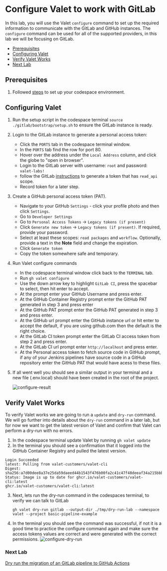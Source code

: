 # Configure Valet to work with GitLab
In this lab, you will use the Valet `configure` command to set up the required information to communicate with the GitLab and GitHub instances. The `configure` command can be used for all of the supported providers, in this lab we will be focusing on GitLab.

- [Prerequisites](#prerequisites)
- [Configuring Valet](#configuring-valet)
- [Verify Valet Works](#verify-valet-works)
- [Next Lab](#next-lab)

## Prerequisites

1. Followed [steps](../gitlab#readme) to set up your codespace environment.

## Configuring Valet
1. Run the setup script in the codespace terminal `source ./gitlab/bootstrap/setup.sh` to ensure the GitLab instance is ready.
2. Login to the GitLab instance to generate a personal access token:
    - Click the `PORTS` tab in the codespace terminal window.
    - In the `PORTS` tab find the row for port 80.
    - Hover over the address under the `Local Address` column, and click the globe to "open in browser".
    - Login to the GitLab server with username: `root` and password: `valet-labs!`
    - follow the GitLab [instructions](https://docs.gitlab.com/ee/user/profile/personal_access_tokens.html#create-a-personal-access-token) to generate a token that has `read_api` scope.
    - Record token for a later step.
3. Create a GitHub personal access token (PAT). 
    - Navigate to your GitHub `Settings` - click your profile photo and then click `Settings`.
    - Go to `Developer Settings`
    - Go to `Personal Access Tokens` -> `Legacy tokens (if present)`
    - Click `Generate new token` -> `Legacy tokens (if present)`. If required, provide your password.
    - Select at least these scopes: `read packages` and `workflow`. Optionally, provide a text in the **Note** field and change the expiration.
    - Click `Generate token`
    - Copy the token somewhere safe and temporary.
3. Run Valet configure commands
   - In the codespace terminal window click back to the `TERMINAL` tab.
   - Run `gh valet configure`
   - Use the down arrow key to highlight `GitLab CI`, press the spacebar to select, then hit enter to accept.
   - At the prompt enter your GitHub Username and press enter.
   - At the GitHub Container Registry prompt enter the GitHub PAT generated in step 3 and press enter
   - At the GitHub PAT prompt enter the GitHub PAT generated in step 3 and press enter.
   - At the GitHub url prompt enter the GitHub instance url or hit enter to accept the default, if you are using github.com then the default is the right choice.
   - At the GitLab CI token prompt enter the GitLab CI access token from step 2 and press enter.
   - At the GitLab CI url prompt enter `http://localhost` and press enter.
   - At the Personal access token to fetch source code in GitHub prompt, if any of your Jenkins pipelines have source code in a GitHub repository enter the GitHub PAT that would have acess to these files.
4. If all went well you should see a similar output in your terminal and a new file (.env.local) should have been created in the root of the project.

    ![configure-result](https://user-images.githubusercontent.com/18723510/183990474-d0b2559c-d2bf-40d9-ac43-19af53e45329.png)

## Verify Valet Works
To verify Valet works we are going to run a `update` and `dry-run` command.  We will go further into details about the `dry-run` command in a later lab, but for now we want to get the latest version of Valet and confirm that Valet can perform a dry-run with no errors.

1. In the codespace terminal update Valet by running `gh valet update`
2. In the terminal you should see a confirmation that it logged into the GitHub Container Registry and pulled the latest version.
  ```
  Login Succeeded
  latest: Pulling from valet-customers/valet-cli
  Digest: sha256:a7d00dee8a37e25da59daeed44b1543f476b00fa2c41c47f48deeaf34a215bbb
  Status: Image is up to date for ghcr.io/valet-customers/valet-cli:latest
  ghcr.io/valet-customers/valet-cli:latest
  ```
 3. Next, lets run the dry-run command in the codespaces terminal, to verify we can talk to GitLab
    ```
    gh valet dry-run gitlab --output-dir ./tmp/dry-run-lab --namespace valet --project basic-pipeline-example
    ```
 4. In the terminal you should see the command was successful, if not it is a good time to practice the configure command again and make sure the access tokens values are correct and were generated with the correct permissions.
  ![configure-dry-run](https://user-images.githubusercontent.com/18723510/183989794-d51fa29d-b4c0-4074-8402-a55ffcea3a6b.png)

### Next Lab
[Dry run the migration of an GitLab pipeline to GitHub Actions](../gitlab/valet-dry-run-lab.md)

